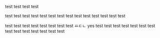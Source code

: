 test test
test test

test test 
test test
test test
test test
test test
test test
test test

test test
test test
test test
test test
ㅛㄷㄴ yes
test test
test test
test test
test test
test test
test test
test test
